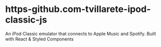 # https-github.com-tvillarete-ipod-classic-js
An iPod Classic emulator that connects to Apple Music and Spotify. Built with React &amp; Styled Components
